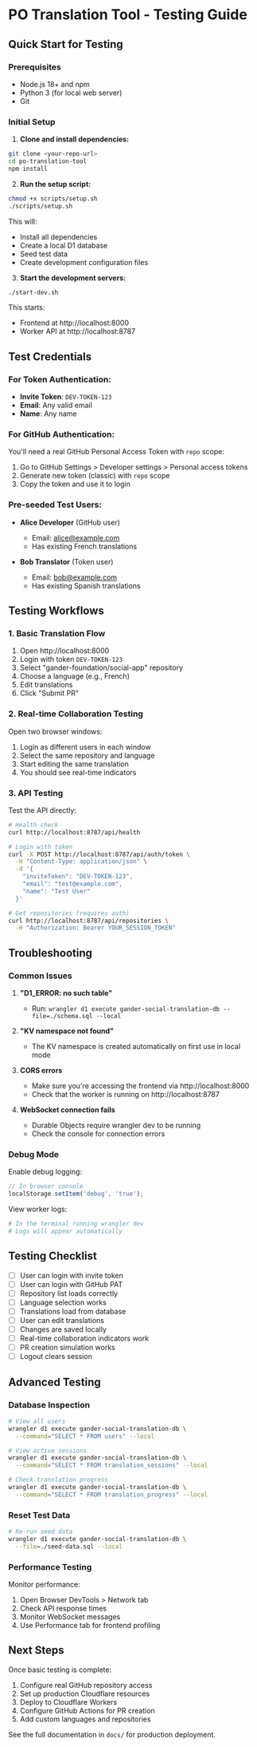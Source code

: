 # PO Translation Tool - Testing Guide

## Quick Start for Testing

### Prerequisites
- Node.js 18+ and npm
- Python 3 (for local web server)
- Git

### Initial Setup

1. **Clone and install dependencies:**
```bash
git clone <your-repo-url>
cd po-translation-tool
npm install
```

2. **Run the setup script:**
```bash
chmod +x scripts/setup.sh
./scripts/setup.sh
```

This will:
- Install all dependencies
- Create a local D1 database
- Seed test data
- Create development configuration files

3. **Start the development servers:**
```bash
./start-dev.sh
```

This starts:
- Frontend at http://localhost:8000
- Worker API at http://localhost:8787

## Test Credentials

### For Token Authentication:
- **Invite Token**: `DEV-TOKEN-123`
- **Email**: Any valid email
- **Name**: Any name

### For GitHub Authentication:
You'll need a real GitHub Personal Access Token with `repo` scope:
1. Go to GitHub Settings > Developer settings > Personal access tokens
2. Generate new token (classic) with `repo` scope
3. Copy the token and use it to login

### Pre-seeded Test Users:
- **Alice Developer** (GitHub user)
    - Email: alice@example.com
    - Has existing French translations

- **Bob Translator** (Token user)
    - Email: bob@example.com
    - Has existing Spanish translations

## Testing Workflows

### 1. Basic Translation Flow
1. Open http://localhost:8000
2. Login with token `DEV-TOKEN-123`
3. Select "gander-foundation/social-app" repository
4. Choose a language (e.g., French)
5. Edit translations
6. Click "Submit PR"

### 2. Real-time Collaboration Testing
Open two browser windows:
1. Login as different users in each window
2. Select the same repository and language
3. Start editing the same translation
4. You should see real-time indicators

### 3. API Testing
Test the API directly:

```bash
# Health check
curl http://localhost:8787/api/health

# Login with token
curl -X POST http://localhost:8787/api/auth/token \
  -H "Content-Type: application/json" \
  -d '{
    "inviteToken": "DEV-TOKEN-123",
    "email": "test@example.com",
    "name": "Test User"
  }'

# Get repositories (requires auth)
curl http://localhost:8787/api/repositories \
  -H "Authorization: Bearer YOUR_SESSION_TOKEN"
```

## Troubleshooting

### Common Issues

1. **"D1_ERROR: no such table"**
    - Run: `wrangler d1 execute gander-social-translation-db --file=./schema.sql --local`

2. **"KV namespace not found"**
    - The KV namespace is created automatically on first use in local mode

3. **CORS errors**
    - Make sure you're accessing the frontend via http://localhost:8000
    - Check that the worker is running on http://localhost:8787

4. **WebSocket connection fails**
    - Durable Objects require wrangler dev to be running
    - Check the console for connection errors

### Debug Mode

Enable debug logging:
```javascript
// In browser console
localStorage.setItem('debug', 'true');
```

View worker logs:
```bash
# In the terminal running wrangler dev
# Logs will appear automatically
```

## Testing Checklist

- [ ] User can login with invite token
- [ ] User can login with GitHub PAT
- [ ] Repository list loads correctly
- [ ] Language selection works
- [ ] Translations load from database
- [ ] User can edit translations
- [ ] Changes are saved locally
- [ ] Real-time collaboration indicators work
- [ ] PR creation simulation works
- [ ] Logout clears session

## Advanced Testing

### Database Inspection

```bash
# View all users
wrangler d1 execute gander-social-translation-db \
  --command="SELECT * FROM users" --local

# View active sessions
wrangler d1 execute gander-social-translation-db \
  --command="SELECT * FROM translation_sessions" --local

# Check translation progress
wrangler d1 execute gander-social-translation-db \
  --command="SELECT * FROM translation_progress" --local
```

### Reset Test Data

```bash
# Re-run seed data
wrangler d1 execute gander-social-translation-db \
  --file=./seed-data.sql --local
```

### Performance Testing

Monitor performance:
1. Open Browser DevTools > Network tab
2. Check API response times
3. Monitor WebSocket messages
4. Use Performance tab for frontend profiling

## Next Steps

Once basic testing is complete:
1. Configure real GitHub repository access
2. Set up production Cloudflare resources
3. Deploy to Cloudflare Workers
4. Configure GitHub Actions for PR creation
5. Add custom languages and repositories

See the full documentation in `docs/` for production deployment.